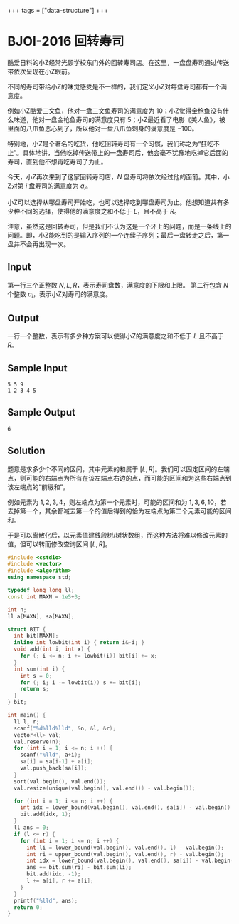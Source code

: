 +++
tags = ["data-structure"]
+++

# BJOI-2016 回转寿司

酷爱日料的小Z经常光顾学校东门外的回转寿司店。在这里，一盘盘寿司通过传送带依次呈现在小Z眼前。

不同的寿司带给小Z的味觉感受是不一样的，我们定义小Z对每盘寿司都有一个满意度。

例如小Z酷爱三文鱼，他对一盘三文鱼寿司的满意度为 $10$；小Z觉得金枪鱼没有什么味道，他对一盘金枪鱼寿司的满意度只有 $5$；小Z最近看了电影《美人鱼》，被里面的八爪鱼恶心到了，所以他对一盘八爪鱼刺身的满意度是 $−100$。

特别地，小Z是个著名的吃货，他吃回转寿司有一个习惯，我们称之为“狂吃不止”。具体地讲，当他吃掉传送带上的一盘寿司后，他会毫不犹豫地吃掉它后面的寿司，直到他不想再吃寿司了为止。

今天，小Z再次来到了这家回转寿司店，$N$ 盘寿司将依次经过他的面前。其中，小Z对第 $i$ 盘寿司的满意度为 $a_i$。

小Z可以选择从哪盘寿司开始吃，也可以选择吃到哪盘寿司为止。他想知道共有多少种不同的选择，使得他的满意度之和不低于 $L$，且不高于 $R$。

注意，虽然这是回转寿司，但是我们不认为这是一个环上的问题，而是一条线上的问题。即，小Z能吃到的是输入序列的一个连续子序列；最后一盘转走之后，第一盘并不会再出现一次。

## Input

第一行三个正整数 $N,L,R$，表示寿司盘数，满意度的下限和上限。
第二行包含 $N$ 个整数 $a_i$，表示小Z对寿司的满意度。

## Output

一行一个整数，表示有多少种方案可以使得小Z的满意度之和不低于 $L$ 且不高于 $R$。

## Sample Input

```
5 5 9
1 2 3 4 5
```

## Sample Output

```
6
```

## Solution


题意是求多少个不同的区间，其中元素的和属于 $[L, R]$。我们可以固定区间的左端点，则可能的右端点为所有在该左端点右边的点，而可能的区间和为这些右端点到该左端点的“前缀和”。

例如元素为 $1, 2, 3, 4$，则左端点为第一个元素时，可能的区间和为 $1, 3, 6, 10$，若去掉第一个，其余都减去第一个的值后得到的恰为左端点为第二个元素可能的区间和。

于是可以离散化后，以元素值建线段树/树状数组，而这种方法将难以修改元素的值，但可以转而修改查询区间 $[L, R]$。


```c++
#include <cstdio>
#include <vector>
#include <algorithm>
using namespace std;

typedef long long ll;
const int MAXN = 1e5+3;

int n;
ll a[MAXN], sa[MAXN];

struct BIT {
  int bit[MAXN];
  inline int lowbit(int i) { return i&-i; }
  void add(int i, int x) {
    for (; i <= n; i += lowbit(i)) bit[i] += x;
  }
  int sum(int i) {
    int s = 0;
    for (; i; i -= lowbit(i)) s += bit[i];
    return s;
  }
} bit;

int main() {
  ll l, r;
  scanf("%d%lld%lld", &n, &l, &r);
  vector<ll> val;
  val.reserve(n);
  for (int i = 1; i <= n; i ++) {
    scanf("%lld", a+i);
    sa[i] = sa[i-1] + a[i];
    val.push_back(sa[i]);
  }
  sort(val.begin(), val.end());
  val.resize(unique(val.begin(), val.end()) - val.begin());

  for (int i = 1; i <= n; i ++) {
    int idx = lower_bound(val.begin(), val.end(), sa[i]) - val.begin() + 1;
    bit.add(idx, 1);
  }
  ll ans = 0;
  if (l <= r) {
    for (int i = 1; i <= n; i ++) {
      int li = lower_bound(val.begin(), val.end(), l) - val.begin();
      int ri = upper_bound(val.begin(), val.end(), r) - val.begin();
      int idx = lower_bound(val.begin(), val.end(), sa[i]) - val.begin() + 1;
      ans += bit.sum(ri) - bit.sum(li);
      bit.add(idx, -1);
      l += a[i], r += a[i];
    }
  }
  printf("%lld", ans);
  return 0;
}
```
